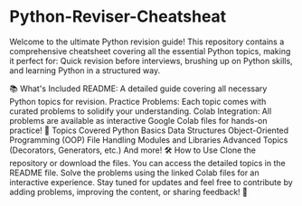 # Python-Reviser-Cheatsheat
Welcome to the ultimate Python revision guide! This repository contains a comprehensive cheatsheet covering all the essential Python topics, making it perfect for:  Quick revision before interviews, brushing up on Python skills, and learning Python in a structured way.

📚 What's Included
README: A detailed guide covering all necessary Python topics for revision.
Practice Problems: Each topic comes with curated problems to solidify your understanding.
Colab Integration: All problems are available as interactive Google Colab files for hands-on practice!
🚀 Topics Covered
Python Basics
Data Structures
Object-Oriented Programming (OOP)
File Handling
Modules and Libraries
Advanced Topics (Decorators, Generators, etc.)
And more!
🛠 How to Use
Clone the repository or download the files.
You can access the detailed topics in the README file.
Solve the problems using the linked Colab files for an interactive experience.
Stay tuned for updates and feel free to contribute by adding problems, improving the content, or sharing feedback! 🙌
